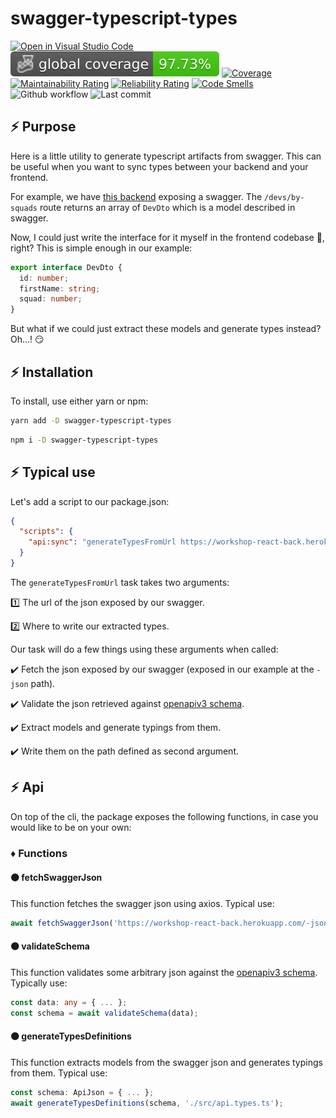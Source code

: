 # swagger-typescript-types

[![Open in Visual Studio Code](https://open.vscode.dev/badges/open-in-vscode.svg)](https://open.vscode.dev/jpb06/swagger-typescript-types)
![Coverage](./badges/coverage-global%20coverage.svg)
[![Coverage](https://sonarcloud.io/api/project_badges/measure?project=jpb06_swagger-typescript-types&metric=coverage)](https://sonarcloud.io/dashboard?id=jpb06_swagger-typescript-types)
[![Maintainability Rating](https://sonarcloud.io/api/project_badges/measure?project=jpb06_swagger-typescript-types&metric=sqale_rating)](https://sonarcloud.io/dashboard?id=jpb06_swagger-typescript-types)
[![Reliability Rating](https://sonarcloud.io/api/project_badges/measure?project=jpb06_swagger-typescript-types&metric=reliability_rating)](https://sonarcloud.io/dashboard?id=jpb06_swagger-typescript-types)
[![Code Smells](https://sonarcloud.io/api/project_badges/measure?project=jpb06_swagger-typescript-types&metric=code_smells)](https://sonarcloud.io/dashboard?id=jpb06_swagger-typescript-types)
![Github workflow](https://img.shields.io/github/workflow/status/jpb06/swagger-typescript-types/Main%20workflow?label=last%20workflow&logo=github-actions)
![Last commit](https://img.shields.io/github/last-commit/jpb06/swagger-typescript-types?logo=git)

## :zap: Purpose

Here is a little utility to generate typescript artifacts from swagger. This can be useful when you want to sync types between your backend and your frontend.

For example, we have [this backend](https://workshop-react-back.herokuapp.com/) exposing a swagger. The `/devs/by-squads` route returns an array of `DevDto` which is a model described in swagger.

Now, I could just write the interface for it myself in the frontend codebase 🤔, right? This is simple enough in our example:

```typescript
export interface DevDto {
  id: number;
  firstName: string;
  squad: number;
}
```

But what if we could just extract these models and generate types instead? Oh...! 😏

## :zap: Installation

To install, use either yarn or npm:

```bash
yarn add -D swagger-typescript-types
```

```bash
npm i -D swagger-typescript-types
```

## :zap: Typical use

Let's add a script to our package.json:

```json
{
  "scripts": {
    "api:sync": "generateTypesFromUrl https://workshop-react-back.herokuapp.com/-json ./src/api.types.ts"
  }
}
```

The `generateTypesFromUrl` task takes two arguments:

1️⃣ The url of the json exposed by our swagger.

2️⃣ Where to write our extracted types.

Our task will do a few things using these arguments when called:

✔️ Fetch the json exposed by our swagger (exposed in our example at the `-json` path).

✔️ Validate the json retrieved against [openapiv3 schema](https://github.com/APIDevTools/openapi-schemas).

✔️ Extract models and generate typings from them.

✔️ Write them on the path defined as second argument.

## :zap: Api

On top of the cli, the package exposes the following functions, in case you would like to be on your own:

### :diamonds: Functions

#### :black_circle: fetchSwaggerJson

This function fetches the swagger json using axios. Typical use:

```typescript
await fetchSwaggerJson('https://workshop-react-back.herokuapp.com/-json');
```

#### :black_circle: validateSchema

This function validates some arbitrary json against the [openapiv3 schema](https://github.com/APIDevTools/openapi-schemas). Typically use:

```typescript
const data: any = { ... };
const schema = await validateSchema(data);
```

#### :black_circle: generateTypesDefinitions

This function extracts models from the swagger json and generates typings from them. Typical use:

```typescript
const schema: ApiJson = { ... };
await generateTypesDefinitions(schema, './src/api.types.ts');
```
